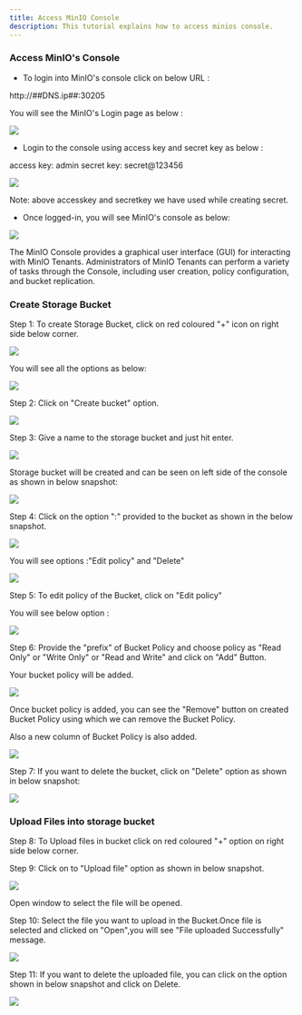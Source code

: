 ```yaml
---
title: Access MinIO Console
description: This tutorial explains how to access minios console.
---
```


### Access MinIO's Console 


- To login into MinIO's console click on below URL :

http://##DNS.ip##:30205 


You will see the MinIO's Login page as below :

![](_images/login-console.PNG)

- Login to the console using access key and secret key as below :

 access key: admin
 secret key: secret@123456

![](_images/login-creds.PNG)

 Note: above accesskey and secretkey we have used while creating secret.


- Once logged-in, you will see MinIO's console as below:


![](_images/logged-in-console.PNG)



The MinIO Console provides a graphical user interface (GUI) for interacting with MinIO Tenants.
Administrators of MinIO Tenants can perform a variety of tasks through the Console, including user creation, policy configuration, and bucket replication. 


### Create Storage Bucket 

Step 1: To create Storage Bucket, click on red coloured "+" icon on right side below corner.

![](_images/console-option.png)

You will see all the options as below:

![](_images/option.PNG)

Step 2: Click on "Create bucket" option.

![](_images/create-bucket.png)

Step 3: Give a name to the storage bucket and just hit enter. 

![](_images/bucket-name.PNG)

Storage bucket will be created and can be seen on left side of the console as shown in below snapshot:

![](_images/bucket-created.png)

Step 4: Click on the option ":" provided to the bucket as shown in the below snapshot.

![](_images/edit-policy-option.png)

You will see options :"Edit policy" and "Delete" 

![](_images/edit-policy.png)

Step 5: To edit policy of the Bucket, click on "Edit policy"

You will see below option :

![](_images/edit-policy-fields.PNG)

Step 6: Provide the "prefix" of Bucket Policy and choose policy as "Read Only" or "Write Only" or "Read and Write" and click on "Add" Button.

Your bucket policy will be added.

![](_images/edit-policy-option-read-write.png)

Once bucket policy is added, you can see the "Remove" button on created Bucket Policy using which we can remove the Bucket Policy.

Also a new column of Bucket Policy is also added.

![](_images/remove-bucket-policy.PNG)

Step 7: If you want to delete the bucket, click on "Delete" option as shown in below snapshot:

![](_images/delete-bucket.PNG)

### Upload Files into storage bucket

Step 8: To Upload files in bucket click on red coloured "+" option on right side below corner.

Step 9: Click on to "Upload file" option as shown in below snapshot.

![](_images/upload-file.png)

Open window to select the file will be opened.

Step 10: Select the file you want to upload in the Bucket.Once file is selected and clicked on "Open",you will see "File uploaded Successfully" message.

![](_images/upload-file-successful.png)

Step 11: If you want to delete the uploaded file, you can click on the option shown in below snapshot and click on Delete.

![](_images/delete-uploaded-file.png)









